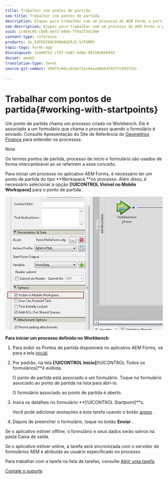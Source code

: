 ```yaml
---
title: Trabalhar com pontos de partida
seo-title: Trabalhar com pontos de partida
description: Etapas para trabalhar com um processo do AEM Forms a partir do dispositivo móvel definido no Workbench.
seo-description: Etapas para trabalhar com um processo do AEM Forms a partir do dispositivo móvel definido no Workbench.
uuid: 1c4b4c86-cbdb-4e72-b0eb-7f8a2f5dcdde
content-type: reference
products: SG_EXPERIENCEMANAGER/6.5/FORMS
topic-tags: forms-app
discoiquuid: 1ea60fb2-cf9f-4a87-bd8e-98150e668456
docset: aem65
translation-type: tm+mt
source-git-commit: d9975c0dcc02ae71ac64aadb6b4f82f7c993f32c

---
```



# Trabalhar com pontos de partida{#working-with-startpoints}

Um ponto de partida chama um processo criado no Workbench. Ele é associado a um formulário que chama o processo quando o formulário é enviado. Consulte Apresentação do Site de Referência do [Geometrixx Finance](../../forms/using/finance-reference-site-walkthrough.md) para entender os processos.

>[!NOTE]
>
>Os termos pontos de partida, processo de início e formulário são usados de forma intercambiável ao se referirem a esse conceito.

Para iniciar um processo no aplicativo AEM Forms, é necessário ter um ponto de partida do tipo **Workspace **no processo. Além disso, é necessário selecionar a opção **[!UICONTROL Visível no Mobile Workspace]** para o ponto de partida.

![mws_startpoint_select_option](assets/mws_startpoint_select_option.png)

**Para iniciar um processo definido no Workbench**

1. Para exibir os Pontos de partida disponíveis no aplicativo AEM Forms, vá para a tela [inicial](../../forms/using/home-screen.md).
1. Por padrão, na tela **[!UICONTROL Início]**[!UICONTROL Todos os formulários]**é exibida.

   O ponto de partida está associado a um formulário. Toque no formulário associado ao ponto de partida na lista para abri-lo.

   O formulário associado ao ponto de partida é aberto.

1. Insira os detalhes no formulário **[!UICONTROL Startpoint]**s.

   Você pode adicionar anotações a esta tarefa usando o botão [anexo](../../forms/using/add-attachments.md) .

1. Depois de preencher o formulário, toque no botão **Enviar** .

Se o aplicativo estiver offline, o formulário e seus dados serão salvos na pasta Caixa de saída.

Se o aplicativo estiver online, a tarefa será sincronizada com o servidor de formulários AEM e atribuída ao usuário especificado no processo.

Para trabalhar com a tarefa na lista de tarefas, consulte [Abrir uma tarefa](/help/forms/using/open-task.md).

[Contate o suporte](https://www.adobe.com/account/sign-in.supportportal.html)
